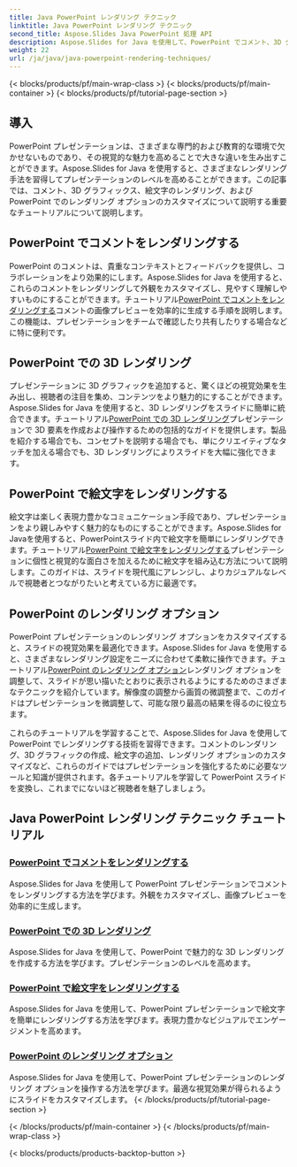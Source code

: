 ```yaml
---
title: Java PowerPoint レンダリング テクニック
linktitle: Java PowerPoint レンダリング テクニック
second_title: Aspose.Slides Java PowerPoint 処理 API
description: Aspose.Slides for Java を使用して、PowerPoint でコメント、3D グラフィック、絵文字などをレンダリングする方法を学びます。プレゼンテーションを強化するための包括的なチュートリアルです。
weight: 22
url: /ja/java/java-powerpoint-rendering-techniques/
---
```


{< blocks/products/pf/main-wrap-class >}
{< blocks/products/pf/main-container >}
{< blocks/products/pf/tutorial-page-section >}


## 導入

PowerPoint プレゼンテーションは、さまざまな専門的および教育的な環境で欠かせないものであり、その視覚的な魅力を高めることで大きな違いを生み出すことができます。Aspose.Slides for Java を使用すると、さまざまなレンダリング手法を習得してプレゼンテーションのレベルを高めることができます。この記事では、コメント、3D グラフィックス、絵文字のレンダリング、および PowerPoint でのレンダリング オプションのカスタマイズについて説明する重要なチュートリアルについて説明します。

## PowerPoint でコメントをレンダリングする

PowerPoint のコメントは、貴重なコンテキストとフィードバックを提供し、コラボレーションをより効果的にします。Aspose.Slides for Java を使用すると、これらのコメントをレンダリングして外観をカスタマイズし、見やすく理解しやすいものにすることができます。チュートリアル[PowerPoint でコメントをレンダリングする](./render-comments-powerpoint/)コメントの画像プレビューを効率的に生成する手順を説明します。この機能は、プレゼンテーションをチームで確認したり共有したりする場合などに特に便利です。

## PowerPoint での 3D レンダリング

プレゼンテーションに 3D グラフィックを追加すると、驚くほどの視覚効果を生み出し、視聴者の注目を集め、コンテンツをより魅力的にすることができます。Aspose.Slides for Java を使用すると、3D レンダリングをスライドに簡単に統合できます。チュートリアル[PowerPoint での 3D レンダリング](./3d-rendering-powerpoint/)プレゼンテーションで 3D 要素を作成および操作するための包括的なガイドを提供します。製品を紹介する場合でも、コンセプトを説明する場合でも、単にクリエイティブなタッチを加える場合でも、3D レンダリングによりスライドを大幅に強化できます。

## PowerPoint で絵文字をレンダリングする

絵文字は楽しく表現力豊かなコミュニケーション手段であり、プレゼンテーションをより親しみやすく魅力的なものにすることができます。Aspose.Slides for Javaを使用すると、PowerPointスライド内で絵文字を簡単にレンダリングできます。チュートリアル[PowerPoint で絵文字をレンダリングする](./render-emojis-powerpoint/)プレゼンテーションに個性と視覚的な面白さを加えるために絵文字を組み込む方法について説明します。このガイドは、スライドを現代風にアレンジし、よりカジュアルなレベルで視聴者とつながりたいと考えている方に最適です。

## PowerPoint のレンダリング オプション

PowerPoint プレゼンテーションのレンダリング オプションをカスタマイズすると、スライドの視覚効果を最適化できます。Aspose.Slides for Java を使用すると、さまざまなレンダリング設定をニーズに合わせて柔軟に操作できます。チュートリアル[PowerPoint のレンダリング オプション](./render-options-powerpoint/)レンダリング オプションを調整して、スライドが思い描いたとおりに表示されるようにするためのさまざまなテクニックを紹介しています。解像度の調整から画質の微調整まで、このガイドはプレゼンテーションを微調整して、可能な限り最高の結果を得るのに役立ちます。

これらのチュートリアルを学習することで、Aspose.Slides for Java を使用して PowerPoint でレンダリングする技術を習得できます。コメントのレンダリング、3D グラフィックの作成、絵文字の追加、レンダリング オプションのカスタマイズなど、これらのガイドではプレゼンテーションを強化するために必要なツールと知識が提供されます。各チュートリアルを学習して PowerPoint スライドを変換し、これまでにないほど視聴者を魅了しましょう。
## Java PowerPoint レンダリング テクニック チュートリアル
### [PowerPoint でコメントをレンダリングする](./render-comments-powerpoint/)
Aspose.Slides for Java を使用して PowerPoint プレゼンテーションでコメントをレンダリングする方法を学びます。外観をカスタマイズし、画像プレビューを効率的に生成します。
### [PowerPoint での 3D レンダリング](./3d-rendering-powerpoint/)
Aspose.Slides for Java を使用して、PowerPoint で魅力的な 3D レンダリングを作成する方法を学びます。プレゼンテーションのレベルを高めます。
### [PowerPoint で絵文字をレンダリングする](./render-emojis-powerpoint/)
Aspose.Slides for Java を使用して、PowerPoint プレゼンテーションで絵文字を簡単にレンダリングする方法を学びます。表現力豊かなビジュアルでエンゲージメントを高めます。
### [PowerPoint のレンダリング オプション](./render-options-powerpoint/)
Aspose.Slides for Java を使用して、PowerPoint プレゼンテーションのレンダリング オプションを操作する方法を学びます。最適な視覚効果が得られるようにスライドをカスタマイズします。
{< /blocks/products/pf/tutorial-page-section >}

{< /blocks/products/pf/main-container >}
{< /blocks/products/pf/main-wrap-class >}

{< blocks/products/products-backtop-button >}
